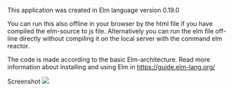 This application was created in Elm language version 0.19.0

You can run this also offline in your browser by the html file if you have compiled the elm-source to js file.
Alternatively you can run the elm file off-line directly without compiling it on the local server with the command elm reactor.

The code is made according to the basic Elm-architecture.
Read more information about installing and using Elm in https://guide.elm-lang.org/

Screenshot
<img src="https://github.com/jarmol/elmSunposCalculator/blob/master/sunposcalc.png?raw=true">
